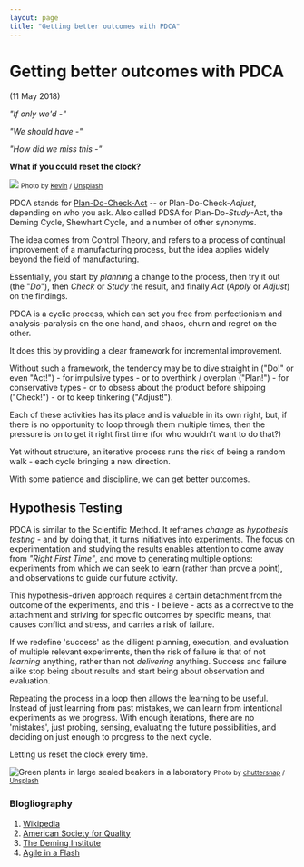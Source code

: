 ```yaml
---
layout: page
title: "Getting better outcomes with PDCA"
---
```

# Getting better outcomes with PDCA

(11 May 2018)

_"If only we'd -"_

_"We should have -"_

_"How did we miss this -"_

**What if you could reset the clock?** 

![](https://images.unsplash.com/photo-1506452819137-0422416856b8?ixlib=rb-0.3.5&q=80&fm=jpg&crop=entropy&cs=tinysrgb&w=1080&fit=max&ixid=eyJhcHBfaWQiOjExNzczfQ&s=df8100edee9759cbf348ffa5ddaa773d)
<small>Photo by [Kevin](https://unsplash.com/@ikukevk?utm_source=ghost&utm_medium=referral&utm_campaign=api-credit) / [Unsplash](https://unsplash.com/?utm_source=ghost&utm_medium=referral&utm_campaign=api-credit)</small>

PDCA stands for [Plan-Do-Check-Act](https://en.wikipedia.org/wiki/PDCA) -- or Plan-Do-Check-_Adjust_, depending on who you ask. Also called PDSA for Plan-Do-_Study_-Act, the Deming Cycle, Shewhart Cycle, and a number of other synonyms.

The idea comes from Control Theory, and refers to a process of continual improvement of a manufacturing process, but the idea applies widely beyond the field of manufacturing.

Essentially, you start by _planning_ a change to the process, then try it out (the "_Do_"), then _Check_ or _Study_ the result, and finally _Act_ (_Apply_ or _Adjust_) on the findings.

PDCA is a cyclic process, which can set you free from perfectionism and analysis-paralysis on the one hand, and chaos, churn and regret on the other.

It does this by providing a clear framework for incremental improvement.

Without such a framework, the tendency may be to dive straight in ("Do!" or even "Act!") - for impulsive types - or to overthink / overplan ("Plan!") - for conservative types - or to obsess about the product before shipping ("Check!") - or to keep tinkering ("Adjust!").

Each of these activities has its place and is valuable in its own right, but, if there is no opportunity to loop through them multiple times, then the pressure is on to get it right first time (for who wouldn't want to do that?)

Yet without structure, an iterative process runs the risk of being a random walk - each cycle bringing a new direction.

With some patience and discipline, we can get better outcomes.

## Hypothesis Testing

PDCA is similar to the Scientific Method. It reframes _change_ as _hypothesis testing_ - and by doing that, it turns initiatives into experiments. The focus on experimentation and studying the results enables attention to come away from _"Right First Time"_, and move to generating multiple options: experiments from which we can seek to learn (rather than prove a point), and observations to guide our future activity.

This hypothesis-driven approach requires a certain detachment from the outcome of the experiments, and this - I believe - acts as a corrective to the attachment and striving for specific outcomes by specific means, that causes conflict and stress, and carries a risk of failure.

If we redefine 'success' as the diligent planning, execution, and evaluation of multiple relevant experiments, then the risk of failure is that of not _learning_ anything, rather than not _delivering_ anything. Success and failure alike stop being about results and start being about observation and evaluation.

Repeating the process in a loop then allows the learning to be useful. Instead of just learning from past mistakes, we can learn from intentional experiments as we progress. With enough iterations, there are no 'mistakes', just probing, sensing, evaluating the future possibilities, and deciding on just enough to progress to the next cycle.

Letting us reset the clock every time.

![Green plants in large sealed beakers in a laboratory](https://images.unsplash.com/photo-1475906089153-644d9452ce87?ixlib=rb-0.3.5&q=80&fm=jpg&crop=entropy&cs=tinysrgb&w=1080&fit=max&ixid=eyJhcHBfaWQiOjExNzczfQ&s=023399d8714a5a4fc40ed8215b4d8ad7)
<small>Photo by [chuttersnap](https://unsplash.com/@chuttersnap?utm_source=ghost&utm_medium=referral&utm_campaign=api-credit) / [Unsplash](https://unsplash.com/?utm_source=ghost&utm_medium=referral&utm_campaign=api-credit)</small>

### Blogliography
1. [Wikipedia](https://en.wikipedia.org/wiki/PDCA)
2. [American Society for Quality](http://asq.org/learn-about-quality/project-planning-tools/overview/pdca-cycle.html)
3. [The Deming Institute](https://blog.deming.org/2013/07/whats-deming-got-to-do-with-agile-software-development-and-kanban/)
4. [Agile in a Flash](http://agileinaflash.blogspot.co.uk/2009/07/plan-do-check-act.html)